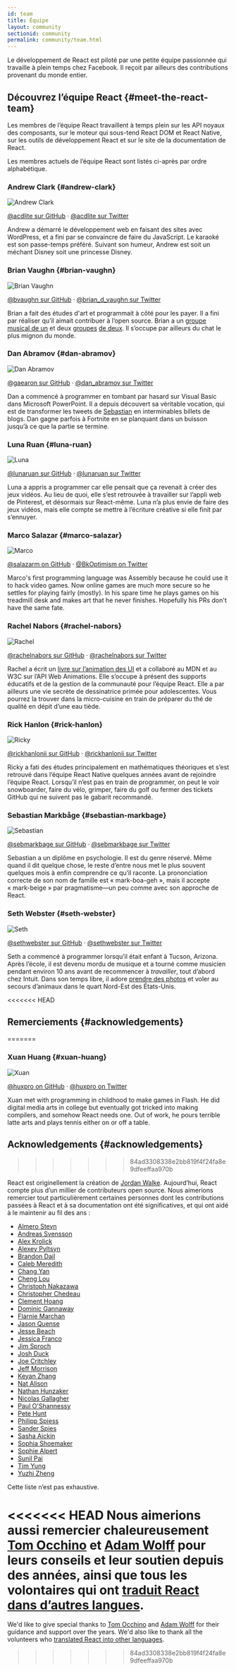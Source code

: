 ```yaml
---
id: team
title: Équipe
layout: community
sectionid: community
permalink: community/team.html
---
```


Le développement de React est piloté par une petite équipe passionnée qui travaille à plein temps chez Facebook.  Il reçoit par ailleurs des contributions provenant du monde entier.

## Découvrez l’équipe React {#meet-the-react-team}

Les membres de l’équipe React travaillent à temps plein sur les API noyaux des composants, sur le moteur qui sous-tend React DOM et React Native, sur les outils de développement React et sur le site de la documentation de React.

Les membres actuels de l’équipe React sont listés ci-après par ordre alphabétique.

### Andrew Clark {#andrew-clark}

![Andrew Clark](../images/team/acdlite.jpg)

[@acdlite sur GitHub](https://github.com/acdlite) &middot; [@acdlite sur Twitter](https://twitter.com/acdlite)

Andrew a démarré le développement web en faisant des sites avec WordPress, et a fini par se convaincre de faire du JavaScript.  Le karaoké est son passe-temps préféré.  Suivant son humeur, Andrew est soit un méchant Disney soit une princesse Disney.

### Brian Vaughn {#brian-vaughn}

![Brian Vaughn](../images/team/bvaughn.jpg)

[@bvaughn sur GitHub](https://github.com/bvaughn) &middot; [@brian\_d\_vaughn sur Twitter](https://twitter.com/brian_d_vaughn)

Brian a fait des études d'art et programmait à côté pour les payer.  Il a fini par réaliser qu’il aimait contribuer à l’open source.  Brian a un [groupe musical de un](https://soundcloud.com/brianvaughn/) et deux [groupes](https://soundcloud.com/pilotlessdrone) [de deux](https://soundcloud.com/pinwurm). Il s’occupe par ailleurs du chat le plus mignon du monde.

### Dan Abramov {#dan-abramov}

![Dan Abramov](../images/team/gaearon.jpg)

[@gaearon sur GitHub](https://github.com/gaearon) &middot; [@dan_abramov sur Twitter](https://twitter.com/dan_abramov)

Dan a commencé à programmer en tombant par hasard sur Visual Basic dans Microsoft PowerPoint.  Il a depuis découvert sa véritable vocation, qui est de transformer les tweets de [Sebastian](#sebastian-markbage) en interminables billets de blogs. Dan gagne parfois à Fortnite en se planquant dans un buisson jusqu’à ce que la partie se termine.

### Luna Ruan {#luna-ruan}

![Luna](../images/team/lunaruan.jpg)

[@lunaruan sur GitHub](https://github.com/lunaruan) &middot; [@lunaruan sur Twitter](https://twitter.com/lunaruan)

Luna a appris a programmer car elle pensait que ça revenait à créer des jeux vidéos.  Au lieu de quoi, elle s’est retrouvée à travailler sur l’appli web de Pinterest, et désormais sur React-même.  Luna n’a plus envie de faire des jeux vidéos, mais elle compte se mettre à l’écriture créative si elle finit par s’ennuyer.

### Marco Salazar {#marco-salazar}

![Marco](../images/team/salazarm.jpeg)

[@salazarm on GitHub](https://github.com/salazarm) &middot; [@BkOptimism on Twitter](https://twitter.com/BkOptimism)

Marco's first programming language was Assembly because he could use it to hack video games. Now online games are much more secure so he settles for playing fairly (mostly). In his spare time he plays games on his treadmill desk and makes art that he never finishes. Hopefully his PRs don't have the same fate.

### Rachel Nabors {#rachel-nabors}

![Rachel](../images/team/rnabors.jpg)

[@rachelnabors sur GitHub](https://github.com/rachelnabors) &middot; [@rachelnabors sur Twitter](https://twitter.com/rachelnabors)

Rachel a écrit un [livre sur l’animation des UI](https://abookapart.com/products/animation-at-work) et a collaboré au MDN et au W3C sur l’API Web Animations.  Elle s’occupe à présent des supports éducatifs et de la gestion de la communauté pour l’équipe React.  Elle a par ailleurs une vie secrète de dessinatrice primée pour adolescentes.  Vous pourrez la trouver dans la micro-cuisine en train de préparer du thé de qualité en dépit d’une eau tiède.

### Rick Hanlon {#rick-hanlon}

![Ricky](../images/team/rickhanlonii.jpg)

[@rickhanlonii sur GitHub](https://github.com/rickhanlonii) &middot; [@rickhanlonii sur Twitter](https://twitter.com/rickhanlonii)

Ricky a fati des études principalement en mathématiques théoriques et s’est retrouvé dans l’équipe React Native quelques années avant de rejoindre l’équipe React.  Lorsqu’il n’est pas en train de programmer, on peut le voir snowboarder, faire du vélo, grimper, faire du golf ou fermer des tickets GitHub qui ne suivent pas le gabarit recommandé.

### Sebastian Markbåge {#sebastian-markbage}

![Sebastian](../images/team/sebmarkbage.jpg)

[@sebmarkbage sur GitHub](https://github.com/sebmarkbage) &middot; [@sebmarkbage sur Twitter](https://twitter.com/sebmarkbage)

Sebastian a un diplôme en psychologie.  Il est du genre réservé.  Même quand il dit quelque chose, le reste d’entre nous met le plus souvent quelques mois à enfin comprendre ce qu’il raconte.  La prononciation correcte de son nom de famille est « mark-boa-geh », mais il accepte « mark-beige » par pragmatisme—un peu comme avec son approche de React.

### Seth Webster {#seth-webster}

![Seth](../images/team/sethwebster.jpg)

[@sethwebster sur GitHub](https://github.com/sethwebster) &middot; [@sethwebster sur Twitter](https://twitter.com/sethwebster)

Seth a commencé à programmer lorsqu’il était enfant à Tucson, Arizona. Après l’école, il est devenu mordu de musique et a tourné comme musicien pendant environ 10 ans avant de recommencer à *travailler*, tout d’abord chez Intuit.  Dans son temps libre, il adore [prendre des photos](https://www.sethwebster.com) et voler au secours d’animaux dans le quart Nord-Est des États-Unis.

<<<<<<< HEAD
## Remerciements {#acknowledgements}
=======
### Xuan Huang {#xuan-huang}

![Xuan](../images/team/huxpro.jpg)

[@huxpro on GitHub](https://github.com/huxpro) &middot; [@huxpro on Twitter](https://twitter.com/huxpro)

Xuan met with programming in childhood to make games in Flash. He did digital media arts in college but eventually got tricked into making compilers, and somehow React needs one. Out of work, he pours terrible latte arts and plays tennis either on or off a table.

## Acknowledgements {#acknowledgements}
>>>>>>> 84ad3308338e2bb819f4f24fa8e9dfeeffaa970b

React est originellement la création de [Jordan Walke](https://github.com/jordwalke).  Aujourd’hui, React compte plus d’un millier de contributeurs open source.  Nous aimerions remercier tout particulièrement certaines personnes dont les contributions passées à React et à sa documentation ont été significatives, et qui ont aidé à le maintenir au fil des ans :

* [Almero Steyn](https://github.com/AlmeroSteyn)
* [Andreas Svensson](https://github.com/syranide)
* [Alex Krolick](https://github.com/alexkrolick)
* [Alexey Pyltsyn](https://github.com/lex111)
* [Brandon Dail](https://github.com/aweary)
* [Caleb Meredith](https://github.com/calebmer)
* [Chang Yan](https://github.com/cyan33)
* [Cheng Lou](https://github.com/chenglou)
* [Christoph Nakazawa](https://github.com/cpojer)
* [Christopher Chedeau](https://github.com/vjeux)
* [Clement Hoang](https://github.com/clemmy)
* [Dominic Gannaway](https://github.com/trueadm)
* [Flarnie Marchan](https://github.com/flarnie)
* [Jason Quense](https://github.com/jquense)
* [Jesse Beach](https://github.com/jessebeach)
* [Jessica Franco](https://github.com/Jessidhia)
* [Jim Sproch](https://github.com/jimfb)
* [Josh Duck](https://github.com/joshduck)
* [Joe Critchley](https://github.com/joecritch)
* [Jeff Morrison](https://github.com/jeffmo)
* [Keyan Zhang](https://github.com/keyz)
* [Nat Alison](https://github.com/tesseralis)
* [Nathan Hunzaker](https://github.com/nhunzaker)
* [Nicolas Gallagher](https://github.com/necolas)
* [Paul O'Shannessy](https://github.com/zpao)
* [Pete Hunt](https://github.com/petehunt)
* [Philipp Spiess](https://github.com/philipp-spiess)
* [Sander Spies](https://github.com/sanderspies)
* [Sasha Aickin](https://github.com/aickin)
* [Sophia Shoemaker](https://github.com/mrscobbler)
* [Sophie Alpert](https://github.com/sophiebits)
* [Sunil Pai](https://github.com/threepointone)
* [Tim Yung](https://github.com/yungsters)
* [Yuzhi Zheng](https://github.com/yuzhi)

Cette liste n’est pas exhaustive.

<<<<<<< HEAD
Nous aimerions aussi remercier chaleureusement [Tom Occhino](https://github.com/tomocchino) et [Adam Wolff](https://github.com/wolffiex) pour leurs conseils et leur soutien depuis des années, ainsi que tous les volontaires qui ont [traduit React dans d’autres langues](https://isreacttranslatedyet.com/).
=======
We'd like to give special thanks to [Tom Occhino](https://github.com/tomocchino) and [Adam Wolff](https://github.com/wolffiex) for their guidance and support over the years. We'd also like to thank all the volunteers who [translated React into other languages](https://translations.reactjs.org/).
>>>>>>> 84ad3308338e2bb819f4f24fa8e9dfeeffaa970b
